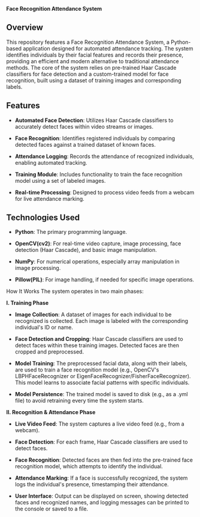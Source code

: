 **Face Recognition Attendance System**

## Overview
This repository features a Face Recognition Attendance System, a Python-based application designed for automated attendance tracking. The system identifies individuals by their facial features and records their presence, providing an efficient and modern alternative to traditional attendance methods.
The core of the system relies on pre-trained Haar Cascade classifiers for face detection and a custom-trained model for face recognition, built using a dataset of training images and corresponding labels.

## Features
* **Automated Face Detection**: Utilizes Haar Cascade classifiers to accurately detect faces within video streams or images.

* **Face Recognition**: Identifies registered individuals by comparing detected faces against a trained dataset of known faces.

* **Attendance Logging**: Records the attendance of recognized individuals, enabling automated tracking.

* **Training Module**: Includes functionality to train the face recognition model using a set of labeled images.

* **Real-time Processing**: Designed to process video feeds from a webcam for live attendance marking.

## Technologies Used
* **Python**: The primary programming language.

* **OpenCV(cv2)**: For real-time video capture, image processing, face detection (Haar Cascade), and basic image manipulation.

* **NumPy**: For numerical operations, especially array manipulation in image processing.

* **Pillow(PIL)**: For image handling, if needed for specific image operations.

How It Works
The system operates in two main phases:

**I. Training Phase**
* **Image Collection**: A dataset of images for each individual to be recognized is collected. Each image is labeled with the corresponding individual's ID or name.

* **Face Detection and Cropping**: Haar Cascade classifiers are used to detect faces within these training images. Detected faces are then cropped and preprocessed.

* **Model Training**: The preprocessed facial data, along with their labels, are used to train a face recognition model (e.g., OpenCV's LBPHFaceRecognizer or EigenFaceRecognizer/FisherFaceRecognizer). This model learns to associate facial patterns with specific individuals.

* **Model Persistence**: The trained model is saved to disk (e.g., as a .yml file) to avoid retraining every time the system starts.

**II. Recognition & Attendance Phase**
* **Live Video Feed**: The system captures a live video feed (e.g., from a webcam).

* **Face Detection**: For each frame, Haar Cascade classifiers are used to detect faces.

* **Face Recognition**: Detected faces are then fed into the pre-trained face recognition model, which attempts to identify the individual.

* **Attendance Marking**: If a face is successfully recognized, the system logs the individual's presence, timestamping their attendance.

* **User Interface**: Output can be displayed on screen, showing detected faces and recognized names, and logging messages can be printed to the console or saved to a file.


